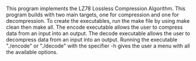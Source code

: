 This program implements the LZ78 Lossless Compression Algorithm. This program builds with two main targets, one for compression and one for decompression. To create the executables, run the make file by using make clean then make all. The encode executable allows the user to compress data from an input into an output. The decode executable allows the user to decompress data from an input into an output. Running the executable "./encode" or "./decode" with the specifier -h gives the user a menu with all the available options.


